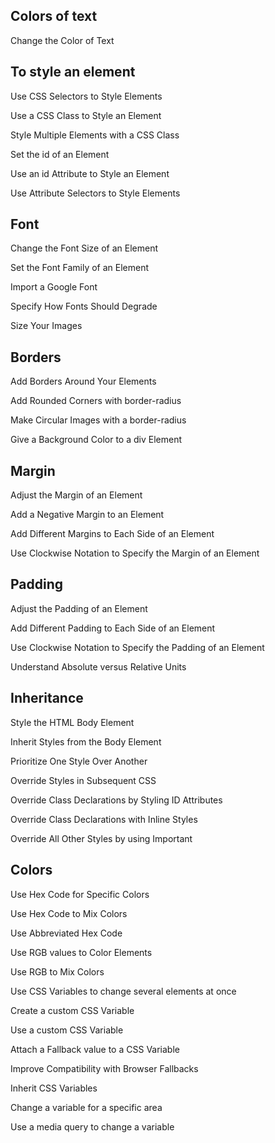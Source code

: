 ## Colors of text
Change the Color of Text

## To style an element
Use CSS Selectors to Style Elements

Use a CSS Class to Style an Element

Style Multiple Elements with a CSS Class

Set the id of an Element

Use an id Attribute to Style an Element

Use Attribute Selectors to Style Elements


## Font
Change the Font Size of an Element

Set the Font Family of an Element

Import a Google Font

Specify How Fonts Should Degrade





Size Your Images



## Borders
Add Borders Around Your Elements

Add Rounded Corners with border-radius

Make Circular Images with a border-radius




Give a Background Color to a div Element




## Margin
Adjust the Margin of an Element

Add a Negative Margin to an Element

Add Different Margins to Each Side of an Element

Use Clockwise Notation to Specify the Margin of an Element


## Padding
Adjust the Padding of an Element

Add Different Padding to Each Side of an Element

Use Clockwise Notation to Specify the Padding of an Element








Understand Absolute versus Relative Units



## Inheritance
Style the HTML Body Element

Inherit Styles from the Body Element

Prioritize One Style Over Another

Override Styles in Subsequent CSS

Override Class Declarations by Styling ID Attributes

Override Class Declarations with Inline Styles

Override All Other Styles by using Important





## Colors
Use Hex Code for Specific Colors

Use Hex Code to Mix Colors

Use Abbreviated Hex Code

Use RGB values to Color Elements

Use RGB to Mix Colors





Use CSS Variables to change several elements at once

Create a custom CSS Variable

Use a custom CSS Variable

Attach a Fallback value to a CSS Variable

Improve Compatibility with Browser Fallbacks

Inherit CSS Variables

Change a variable for a specific area

Use a media query to change a variable
